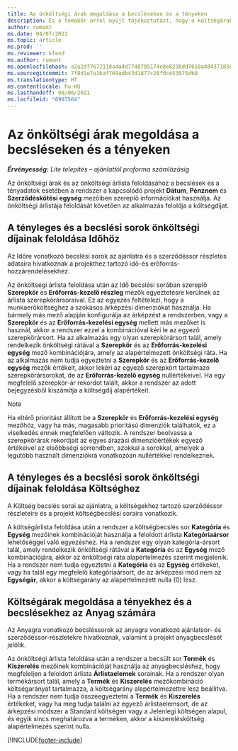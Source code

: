 ```yaml
---
title: Az önköltségi árak megoldása a becsléseken és a tényeken
description: Ez a témakör arról nyújt tájékoztatást, hogy a költségárakat hogyan használják a projektbecslésekhez, és a tényadatok hogyan lesznek megoldva.
author: rumant
ms.date: 04/07/2021
ms.topic: article
ms.prod: ''
ms.reviewer: kfend
ms.author: rumant
ms.openlocfilehash: a2a2df7672118a4a4d7748795174e8e8238dd7618a48437185879e06a253a381
ms.sourcegitcommit: 7f8d1e7a16af769adb43d1877c28fdce53975db8
ms.translationtype: HT
ms.contentlocale: hu-HU
ms.lasthandoff: 08/06/2021
ms.locfileid: "6997564"
---
```

# <a name="resolve-cost-prices-on-project-estimates-and-actuals"></a>Az önköltségi árak megoldása a becsléseken és a tényeken 

_**Érvényesség:** Lite telepítés – ajánlattól proforma számlázásig_

Az önköltségi árak és az önköltségi árlista feloldásához a becslések és a tényadatok esetében a rendszer a kapcsolódó projekt **Dátum**, **Pénznem** és **Szerződéskötési egység** mezőiben szereplő információkat használja. Az önköltségi árlistája feloldását követően az alkalmazás feloldja a költségdíjat.

## <a name="resolving-cost-rates-on-actual-and-estimate-lines-for-time"></a>A tényleges és a becslési sorok önköltségi díjainak feloldása Időhöz

Az Időre vonatkozó becslési sorok az ajánlatra és a szerződéssor részletes adataira hivatkoznak a projekthez tartozó idő-és erőforrás-hozzárendelésekhez.

Az önköltségi árlista feloldása után az Idő becslési sorában szereplő **Szerepkör** és **Erőforrás-kezelő részleg** mezők egyeztetésre kerülnek az árlista szerepkörársoraival. Ez az egyezés feltételezi, hogy a munkaerőköltséghez a szokásos árképzési dimenziókat használja. Ha bármely más mező alapján konfigurálja az árképzést a rendszerben, vagy a **Szerepkör** és az **Erőforrás-kezelési egység** mellett más mezőket is használ, akkor a rendszer ezzel a kombinációval kéri le az egyező szerepkörársort. Ha az alkalmazás egy olyan szerepkörársort talál, amely rendelkezik önköltségi rátával a **Szerepkör** és az **Erőforrás-kezelési egység** mező kombinációjára, amely az alapértelmezett önköltségi ráta. Ha az alkalmazás nem tudja egyeztetni a **Szerepkör** és az **Erőforrás-kezelő egység** mezők értékeit, akkor lekéri az egyező szerepkört tartalmazó szerepkörársorokat, de az **Erőforrás-kezelő egység** nullértékeivel. Ha egy megfelelő szerepkör-ár rekordot talált, akkor a rendszer az adott bejegyzésből kiszámítja a költségdíj alapértékeit. 

> [!NOTE]
> Ha eltérő prioritást állított be a **Szerepkör** és **Erőforrás-kezelési egység** mezőhöz, vagy ha más, magasabb prioritású dimenziók találhatók, ez a viselkedés ennek megfelelően változik. A rendszer beolvassa a szerepkörárak rekordjait az egyes árazási dimenzióértékek egyező értékeivel az elsőbbségi sorrendben, azokkal a sorokkal, amelyek a legutóbb használt dimenziókra vonatkozóan nullértékkel rendelkeznek.

## <a name="resolving-cost-rates-on-actual-and-estimate-lines-for-expense"></a>A tényleges és a becslési sorok önköltségi díjainak feloldása Költséghez

A Költség becslés sorai az ajánlatra, a költségekhez tartozó szerződéssor részleteire és a projekt költségbecslési soraira vonatkozik.

A költségárlista feloldása után a rendszer a költségbecslés sor **Kategória** és **Egység** mezőinek kombinációját használja a feloldott árlista **Kategóriaársor** lehetőséggel való egyezéshez. Ha a rendszer egy olyan kategória-ársort talál, amely rendelkezik önköltségi rátával a **Kategória** és az **Egység** mező kombinációjára, akkor az önköltségi ráta alapértelmezés szerint megjelenik. Ha a rendszer nem tudja egyeztetni a **Kategória** és az **Egység** értékeket, vagy ha talál egy megfelelő kategóriaársort, de az árképzési mód nem az **Egységár**, akkor a költségarány az alapértelmezett nulla (0) lesz.

## <a name="resolving-cost-rates-on-actual-and-estimate-lines-for-material"></a>Költségárak megoldása a tényekhez és a becslésekhez az Anyag számára

Az Anyagra vonatkozó becsléssorok az anyagra vonatkozó ajánlatsor- és szerződéssor-részletekre hivatkoznak, valamint a projekt anyagbecslését jelölik.

Az önköltségi árlista feloldása után a rendszer a becsült sor **Termék** és **Kiszerelés** mezőinek kombinációját használja az anyagbecsléshez, hogy megfeleljen a feloldott árlista **Árlistaelemek** sorainak. Ha a rendszer olyan termékársort talál, amely a **Termék** és **Kiszerelés** mezőkombináció költségarányát tartalmazza, a költségarány alapértelmezettre lesz beállítva. Ha a rendszer nem tudja összeegyeztetni a **Termék** és **Kiszerelés** értékeket, vagy ha meg tudja találni az egyező árlistaelemsort, de az árképzési módszer a Standard költségen vagy a Jelenlegi költségen alapul, és egyik sincs meghatározva a terméken, akkor a kiszerelésköltség alapértelmezés szerint nulla.


[!INCLUDE[footer-include](../../includes/footer-banner.md)]
